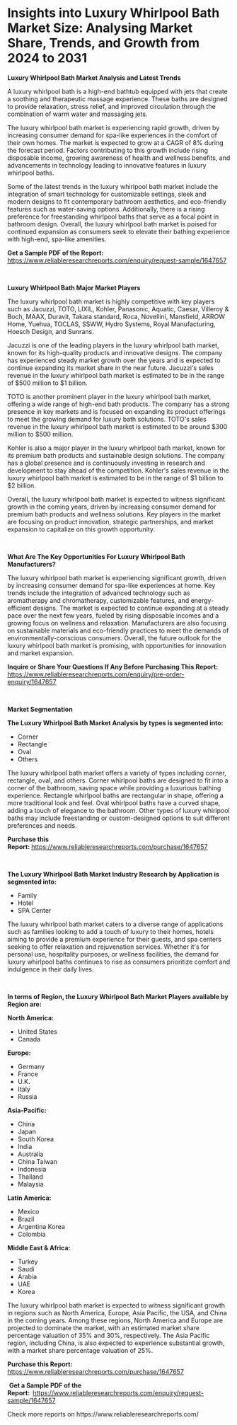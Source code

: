 <p><h1>Insights into Luxury Whirlpool Bath Market Size: Analysing Market Share, Trends, and Growth from 2024 to 2031</h1></p><p><strong>Luxury Whirlpool Bath Market Analysis and Latest Trends</strong></p>
<p><p>A luxury whirlpool bath is a high-end bathtub equipped with jets that create a soothing and therapeutic massage experience. These baths are designed to provide relaxation, stress relief, and improved circulation through the combination of warm water and massaging jets.</p><p>The luxury whirlpool bath market is experiencing rapid growth, driven by increasing consumer demand for spa-like experiences in the comfort of their own homes. The market is expected to grow at a CAGR of 8% during the forecast period. Factors contributing to this growth include rising disposable income, growing awareness of health and wellness benefits, and advancements in technology leading to innovative features in luxury whirlpool baths.</p><p>Some of the latest trends in the luxury whirlpool bath market include the integration of smart technology for customizable settings, sleek and modern designs to fit contemporary bathroom aesthetics, and eco-friendly features such as water-saving options. Additionally, there is a rising preference for freestanding whirlpool baths that serve as a focal point in bathroom design. Overall, the luxury whirlpool bath market is poised for continued expansion as consumers seek to elevate their bathing experience with high-end, spa-like amenities.</p></p>
<p><strong>Get a Sample PDF of the Report:&nbsp;</strong> <a href="https://www.reliableresearchreports.com/enquiry/request-sample/1647657">https://www.reliableresearchreports.com/enquiry/request-sample/1647657</a></p>
<p>&nbsp;</p>
<p><strong>Luxury Whirlpool Bath Major Market Players</strong></p>
<p><p>The luxury whirlpool bath market is highly competitive with key players such as Jacuzzi, TOTO, LIXIL, Kohler, Panasonic, Aquatic, Caesar, Villeroy & Boch, MAAX, Duravit, Takara standard, Roca, Novellini, Mansfield, ARROW Home, Yuehua, TOCLAS, SSWW, Hydro Systems, Royal Manufacturing, Hoesch Design, and Sunrans.</p><p>Jacuzzi is one of the leading players in the luxury whirlpool bath market, known for its high-quality products and innovative designs. The company has experienced steady market growth over the years and is expected to continue expanding its market share in the near future. Jacuzzi's sales revenue in the luxury whirlpool bath market is estimated to be in the range of $500 million to $1 billion.</p><p>TOTO is another prominent player in the luxury whirlpool bath market, offering a wide range of high-end bath products. The company has a strong presence in key markets and is focused on expanding its product offerings to meet the growing demand for luxury bath solutions. TOTO's sales revenue in the luxury whirlpool bath market is estimated to be around $300 million to $500 million.</p><p>Kohler is also a major player in the luxury whirlpool bath market, known for its premium bath products and sustainable design solutions. The company has a global presence and is continuously investing in research and development to stay ahead of the competition. Kohler's sales revenue in the luxury whirlpool bath market is estimated to be in the range of $1 billion to $2 billion.</p><p>Overall, the luxury whirlpool bath market is expected to witness significant growth in the coming years, driven by increasing consumer demand for premium bath products and wellness solutions. Key players in the market are focusing on product innovation, strategic partnerships, and market expansion to capitalize on this growth opportunity.</p></p>
<p>&nbsp;</p>
<p><strong>What Are The Key Opportunities For Luxury Whirlpool Bath Manufacturers?</strong></p>
<p><p>The luxury whirlpool bath market is experiencing significant growth, driven by increasing consumer demand for spa-like experiences at home. Key trends include the integration of advanced technology such as aromatherapy and chromatherapy, customizable features, and energy-efficient designs. The market is expected to continue expanding at a steady pace over the next few years, fueled by rising disposable incomes and a growing focus on wellness and relaxation. Manufacturers are also focusing on sustainable materials and eco-friendly practices to meet the demands of environmentally-conscious consumers. Overall, the future outlook for the luxury whirlpool bath market is promising, with opportunities for innovation and market expansion.</p></p>
<p><strong>Inquire or Share Your Questions If Any Before Purchasing This Report:</strong> <a href="https://www.reliableresearchreports.com/enquiry/pre-order-enquiry/1647657">https://www.reliableresearchreports.com/enquiry/pre-order-enquiry/1647657</a></p>
<p>&nbsp;</p>
<p><strong>Market Segmentation</strong></p>
<p><strong>The Luxury Whirlpool Bath Market Analysis by types is segmented into:</strong></p>
<p><ul><li>Corner</li><li>Rectangle</li><li>Oval</li><li>Others</li></ul></p>
<p><p>The luxury whirlpool bath market offers a variety of types including corner, rectangle, oval, and others. Corner whirlpool baths are designed to fit into a corner of the bathroom, saving space while providing a luxurious bathing experience. Rectangle whirlpool baths are rectangular in shape, offering a more traditional look and feel. Oval whirlpool baths have a curved shape, adding a touch of elegance to the bathroom. Other types of luxury whirlpool baths may include freestanding or custom-designed options to suit different preferences and needs.</p></p>
<p><strong>Purchase this Report:&nbsp;</strong><a href="https://www.reliableresearchreports.com/purchase/1647657">https://www.reliableresearchreports.com/purchase/1647657</a></p>
<p>&nbsp;</p>
<p><strong>The Luxury Whirlpool Bath Market Industry Research by Application is segmented into:</strong></p>
<p><ul><li>Family</li><li>Hotel</li><li>SPA Center</li></ul></p>
<p><p>The luxury whirlpool bath market caters to a diverse range of applications such as families looking to add a touch of luxury to their homes, hotels aiming to provide a premium experience for their guests, and spa centers seeking to offer relaxation and rejuvenation services. Whether it's for personal use, hospitality purposes, or wellness facilities, the demand for luxury whirlpool baths continues to rise as consumers prioritize comfort and indulgence in their daily lives.</p></p>
<p>&nbsp;</p>
<p><strong>In terms of Region, the Luxury Whirlpool Bath Market Players available by Region are:</strong></p>
<p>
    <p> <strong> North America: </strong>
        <ul>
            <li>United States</li>
            <li>Canada</li>
        </ul>
        </p> 
    <p> <strong> Europe: </strong>
        <ul>
            <li>Germany</li>
            <li>France</li>
            <li>U.K.</li>
            <li>Italy</li>
            <li>Russia</li>
        </ul>
        </p> 
    <p> <strong> Asia-Pacific: </strong>
        <ul>
            <li>China</li>
            <li>Japan</li>
            <li>South Korea</li>
            <li>India</li>
            <li>Australia</li>
            <li>China Taiwan</li>
            <li>Indonesia</li>
            <li>Thailand</li>
            <li>Malaysia</li>
        </ul>
        </p> 
    <p> <strong> Latin America: </strong>
        <ul>
            <li>Mexico</li>
            <li>Brazil</li>
            <li>Argentina Korea</li>
            <li>Colombia</li>
        </ul>
        </p> 
    <p> <strong> Middle East & Africa: </strong>
        <ul>
            <li>Turkey</li>
            <li>Saudi</li>
            <li>Arabia</li>
            <li>UAE</li>
            <li>Korea</li>
        </ul>
    </p>
    </p>
<p><p>The luxury whirlpool bath market is expected to witness significant growth in regions such as North America, Europe, Asia Pacific, the USA, and China in the coming years. Among these regions, North America and Europe are projected to dominate the market, with an estimated market share percentage valuation of 35% and 30%, respectively. The Asia Pacific region, including China, is also expected to experience substantial growth, with a market share percentage valuation of 25%.</p></p>
<p><strong>Purchase this Report: </strong><a href="https://www.reliableresearchreports.com/purchase/1647657">https://www.reliableresearchreports.com/purchase/1647657</a></p>
<p>&nbsp;<strong>Get a Sample PDF of the Report:&nbsp;&nbsp;</strong><a href="https://www.reliableresearchreports.com/enquiry/request-sample/1647657">https://www.reliableresearchreports.com/enquiry/request-sample/1647657</a></p>
<p><strong></strong></p>
<p>Check more reports on https://www.reliableresearchreports.com/</p>